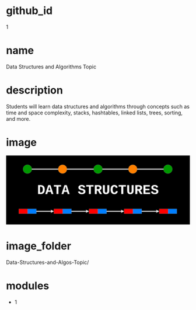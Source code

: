 # github_id
1
    
# name
Data Structures and Algorithms Topic

# description
Students will learn data structures and algorithms through concepts such as time and space complexity,
stacks, hashtables, linked lists, trees, sorting, and more. 

# image
<img src="images/topic.png">
    
# image_folder
Data-Structures-and-Algos-Topic/
    
# modules
* 1
 